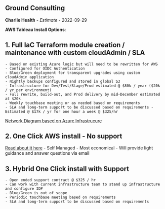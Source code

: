 ## Ground Consulting

**Charlie Health** - *Estimate* - 2022-09-29

**AWS Tableau Install Options**:

## 1. Full IaC Terraform module creation / maintenance with custom cloudAdmin / SLA
	- Based on existing Azure logic but will need to be rewritten for AWS
	- Configured for OIDC Authentication
	- Blue/Green deployment for transparent upgrades using custom cloudAdmin application
	- Nightly backups configured and stored in global S3
	- Infrastructure for Dev/Test/Stage/Prod estimated @ $80k / year ($20k / yr per environment)
	- Full rewrite, build-out, and Prod delivery by mid-December estimated at $20k
	- Weekly touchbase meeting or as needed based on requirements
	- SLA and long-term support to be discussed based on requirements - Estimated @ $17k / yr for one hour a week @ $325/hr
[Network Diagram based on Azure Infrastrucure](./cloudInfrastructure.pdf)

## 2. One Click AWS install - No support
[Read about it here](https://aws.amazon.com/quickstart/architecture/tableau-server/)
	- Self Managed
	- Most economical
	- Will provide light guidance and answer questions via email

## 3. Hybrid One Click install with Support
	- Open ended support contract @ $325 / hr
	- Can work with current infrastructure team to stand up infrastructure and configure IDP
	- Blue/Green is out of scope
	- Periodic touchbase meeting based on requirements
	- SLA and long-term support to be discussed based on requirements
	
